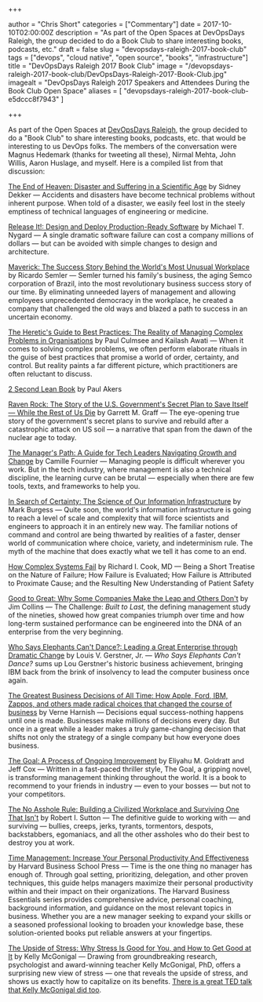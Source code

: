 +++

author = "Chris Short"
categories = ["Commentary"]
date = 2017-10-10T02:00:00Z
description = "As part of the Open Spaces at DevOpsDays Raleigh, the group decided to do a Book Club to share interesting books, podcasts, etc."
draft = false
slug = "devopsdays-raleigh-2017-book-club"
tags = ["devops", "cloud native", "open source", "books", "infrastructure"]
title = "DevOpsDays Raleigh 2017 Book Club"
image = "/devopsdays-raleigh-2017-book-club/DevOpsDays-Raleigh-2017-Book-Club.jpg"
imagealt = "DevOpsDays Raleigh 2017 Speakers and Attendees During the Book Club Open Space"
aliases = [
    "devopsdays-raleigh-2017-book-club-e5dccc8f7943"
]

+++

As part of the Open Spaces at [DevOpsDays Raleigh](https://www.devopsdays.org/events/2017-raleigh/welcome/), the group decided to do a "Book Club" to share interesting books, podcasts, etc. that would be interesting to us DevOps folks. The members of the conversation were Magnus Hedemark (thanks for tweeting all these), Nirmal Mehta, John Willis, Aaron Huslage, and myself. Here is a compiled list from that discussion:

[The End of Heaven: Disaster and Suffering in a Scientific Age](https://amzn.to/2IwgRsT) by Sidney Dekker — Accidents and disasters have become technical problems without inherent purpose. When told of a disaster, we easily feel lost in the steely emptiness of technical languages of engineering or medicine.

[Release It!: Design and Deploy Production-Ready Software](https://amzn.to/2XwowL8) by Michael T. Nygard — A single dramatic software failure can cost a company millions of dollars — but can be avoided with simple changes to design and architecture.

[Maverick: The Success Story Behind the World's Most Unusual Workplace](https://amzn.to/2VmkasZ) by Ricardo Semler — Semler turned his family's business, the aging Semco corporation of Brazil, into the most revolutionary business success story of our time. By eliminating unneeded layers of management and allowing employees unprecedented democracy in the workplace, he created a company that challenged the old ways and blazed a path to success in an uncertain economy.

[The Heretic's Guide to Best Practices: The Reality of Managing Complex Problems in Organisations](https://amzn.to/2PkdLsF) by Paul Culmsee and Kailash Awati — When it comes to solving complex problems, we often perform elaborate rituals in the guise of best practices that promise a world of order, certainty, and control. But reality paints a far different picture, which practitioners are often reluctant to discuss.

[2 Second Lean Book](https://paulakers.net/books/2-second-lean) by Paul Akers

[Raven Rock: The Story of the U.S. Government's Secret Plan to Save Itself — While the Rest of Us Die](https://amzn.to/2Gou83j) by Garrett M. Graff — The eye-opening true story of the government's secret plans to survive and rebuild after a catastrophic attack on US soil — a narrative that span from the dawn of the nuclear age to today.

[The Manager's Path: A Guide for Tech Leaders Navigating Growth and Change](https://amzn.to/2XysB1D) by Camille Fournier — Managing people is difficult wherever you work. But in the tech industry, where management is also a technical discipline, the learning curve can be brutal — especially when there are few tools, texts, and frameworks to help you.

[In Search of Certainty: The Science of Our Information Infrastructure](https://amzn.to/2PoC8W3) by Mark Burgess — Quite soon, the world's information infrastructure is going to reach a level of scale and complexity that will force scientists and engineers to approach it in an entirely new way. The familiar notions of command and control are being thwarted by realities of a faster, denser world of communication where choice, variety, and indeterminism rule. The myth of the machine that does exactly what we tell it has come to an end.

[How Complex Systems Fail](http://web.mit.edu/2.75/resources/random/How%20Complex%20Systems%20Fail.pdf) by Richard I. Cook, MD — Being a Short Treatise on the Nature of Failure; How Failure is Evaluated; How Failure is
Attributed to Proximate Cause; and the Resulting New Understanding of Patient Safety

[Good to Great: Why Some Companies Make the Leap and Others Don't](https://amzn.to/2PoCfRt) by Jim Collins — The Challenge: *Built to Last,* the defining management study of the nineties, showed how great companies triumph over time and how long-term sustained performance can be engineered into the DNA of an enterprise from the very beginning.

[Who Says Elephants Can't Dance?: Leading a Great Enterprise through Dramatic Change](https://amzn.to/2Pocgda) by Louis V. Gerstner, Jr. — *Who Says Elephants Can't Dance?* sums up Lou Gerstner's historic business achievement, bringing IBM back from the brink of insolvency to lead the computer business once again.

[The Greatest Business Decisions of All Time: How Apple, Ford, IBM, Zappos, and others made radical choices that changed the course of business](https://amzn.to/2Gq2lzs) by Verne Harnish — Decisions equal success-nothing happens until one is made. Businesses make millions of decisions every day. But once in a great while a leader makes a truly game-changing decision that shifts not only the strategy of a single company but how everyone does business.

[The Goal: A Process of Ongoing Improvement](https://amzn.to/2IyhEcO) by Eliyahu M. Goldratt and Jeff Cox — Written in a fast-paced thriller style, The Goal, a gripping novel, is transforming management thinking throughout the world. It is a book to recommend to your friends in industry — even to your bosses — but not to your competitors.

[The No Asshole Rule: Building a Civilized Workplace and Surviving One That Isn't](https://amzn.to/2ILA2hG) by Robert I. Sutton — The definitive guide to working with — and surviving — bullies, creeps, jerks, tyrants, tormentors, despots, backstabbers, egomaniacs, and all the other assholes who do their best to destroy you at work.

[Time Management: Increase Your Personal Productivity And Effectiveness](https://amzn.to/2Vmks33) by Harvard Business School Press — Time is the one thing no manager has enough of. Through goal setting, prioritizing, delegation, and other proven techniques, this guide helps managers maximize their personal productivity within and their impact on their organizations. The Harvard Business Essentials series provides comprehensive advice, personal coaching, background information, and guidance on the most relevant topics in business. Whether you are a new manager seeking to expand your skills or a seasoned professional looking to broaden your knowledge base, these solution-oriented books put reliable answers at your fingertips.

[The Upside of Stress: Why Stress Is Good for You, and How to Get Good at It](https://amzn.to/2UxOXyc) by Kelly McGonigal — Drawing from groundbreaking research, psychologist and award-winning teacher Kelly McGonigal, PhD, offers a surprising new view of stress — one that reveals the upside of stress, and shows us exactly how to capitalize on its benefits. [There is a great TED talk that Kelly McGonigal did too](https://www.ted.com/talks/kelly_mcgonigal_how_to_make_stress_your_friend).
